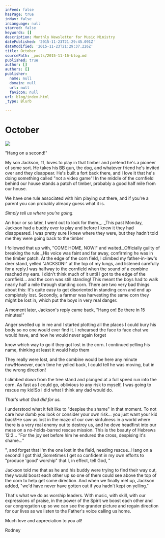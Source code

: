 ```yaml
---
inFeed: false
hasPage: true
inNav: false
inLanguage: null
starred: false
keywords: []
description: Monthly Newsletter for Music Ministry
datePublished: '2015-11-23T21:29:45.091Z'
dateModified: '2015-11-23T21:29:37.226Z'
title: October
sourcePath: _posts/2015-11-16-blog.md
published: true
author: []
authors: []
publisher:
  name: null
  domain: null
  url: null
  favicon: null
url: blog/index.html
_type: Blurb

---
```

# October
![](https://the-grid-user-content.s3-us-west-2.amazonaws.com/38f06028-3eba-4d81-bdc3-fbc754036ccb.png)

"Hang on a second!"

My son Jackson, 11, loves to play in that timber and pretend he's a pioneer of some sort. He takes his BB gun, the dog, and whatever friend he's invited over and they disappear. He's built a fort back there, and I love it that he's doing something called "not a video game"!
In the middle of the cornfield behind our house stands a patch of timber, probably a good half mile from our house.

We have one rule associated with him playing out there, and if you're a parent you can probably already guess what it is.

_Simply tell us where you're going._

An hour or so later, I went out to look for them._. _This past Monday, Jackson had a buddy over to play and before I knew it they had disappeared. I was pretty sure I knew where they were, but they hadn't told me they were going back to the timber

I followed that up with, "COME HOME, NOW!" and waited._Officially guilty of breaking the rule._His voice was faint and far away, confirming he was in the timber patch. 
At the edge of the corn field, I climbed my father-in-law's deer stand, yelled "JACKSON!" at the top of my lungs, and listened carefully for a reply.I was halfway to the cornfield when the sound of a combine reached my ears. I didn't think much of it until I got to the edge of the cornfield... and the corn was still standing! This meant the boys had to walk nearly half a mile through standing corn. There are two very bad things about this: It's quite easy to get disoriented in standing corn and end up completely lost. Secondly, a farmer was harvesting the same corn they might be lost in, which put the boys in very real danger. 

A moment later, Jackson's reply came back, "Hang on! Be there in 15 minutes!"

Anger swelled up in me and I started plotting all the places I could bury his body so no one would ever find it. I rehearsed the face to face chat we would have, and how he would never again forget 

know which way to go if they got lost in the corn. I continued yelling his name, thinking at least it would help them 

They really were lost, and the combine would be here any minute now!However, each time he yelled back, I could tell he was moving, but in the wrong direction!

I climbed down from the tree stand and plunged at a full speed run into the corn. As fast as I could go, oblivious to any risk to myself, I was going to rescue my kid!So I did what I think any dad would do.

_That's what God did for us._

I understood what it felt like to "despise the shame" in that moment. To not care how dumb you look or consider your own risk... you just want your kid back!He saw us lost in the maze of our own sinfulness in a world where there is a very real enemy out to destroy us, and he dove headfirst into our mess on a no-holds-barred rescue mission. This is the beauty of Hebrews 12:2... "For the joy set before him he endured the cross, despising it's shame..."

", and forget that I'm the one lost in the field, needing rescue._Hang on a second! I got this!_Sometimes I get so confident in my own efforts to "produce 'good' worship" that I, in effect, tell God, "

Jackson told me that as he and his buddy were trying to find their way out, they would boost each other up so one of them could see above the top of the corn to help get some direction. And when we finally met up, Jackson added, "we'd have never have gotten out if you hadn't kept on yelling."

That's what we do as worship leaders. With music, with skill, with our expressions of praise, in the power of the Spirit we boost each other and our congregation up so we can see the grander picture and regain direction for our lives as we listen to the Father's voice calling us home.

Much love and appreciation to you all!

Rodney